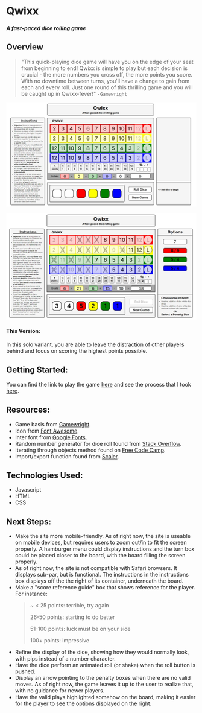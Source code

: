# Qwixx
##### A fast-paced dice rolling game

## Overview
>"This quick-playing dice game will have you on the edge of your seat from beginning to end! Qwixx is simple to play but each decision is crucial - the more numbers you cross off, the more points you score. With no downtime between turns, you'll have a change to gain from each and every roll. Just one round of this thrilling game and you will be caught up in Qwixx-fever!"
> `-Gamewright`

![New Game Screenshot](/img/new-game-screenshot.jpg)

![In Game Screenshot](/img/in-game-screenshot.jpg)

#### This Version:
In this solo variant, you are able to leave the distraction of other players behind and focus on scoring the highest points possible.

## Getting Started:
You can find the link to play the game [here](https://jcogs94.github.io/qwixx/) and see the process that I took [here](/res/Project%20Week%201%20Timeline.pdf).

## Resources:
- Game basis from [Gamewright](https://gamewright.com/product/Qwixx).
- Icon from [Font Awesome](https://fontawesome.com/icons/dice?f=classic&s=solid).
- Inter font from [Google Fonts](https://fonts.google.com/specimen/Inter?query=inter).
- Random number generator for dice roll found from [Stack Overflow](https://stackoverflow.com/questions/1527803/generating-random-whole-numbers-in-javascript-in-a-specific-range).
- Iterating through objects method found on [Free Code Camp](https://www.freecodecamp.org/news/how-to-iterate-over-objects-in-javascript/).
- Import/export function found from [Scaler](https://www.scaler.com/topics/javascript/import-js-file-in-js/).

## Technologies Used:
- Javascript
- HTML
- CSS

## Next Steps:
- Make the site more mobile-friendly. As of right now, the site is useable on mobile devices, but requires users to zoom out/in to fit the screen properly. A hamburger menu could display instructions and the turn box could be placed closer to the board, with the board filling the screen properly.
- As of right now, the site is not compatible with Safari browsers. It displays sub-par, but is functional. The instructions in the instructions box displays off the the right of its container, underneath the board.
- Make a "score reference guide" box that shows reference for the player. For instance:
    > ~ < 25 points: terrible, try again
    >
    > 26-50 points: starting to do better
    >
    > 51-100 points: luck must be on your side
    >
    > 100+ points: impressive
- Refine the display of the dice, showing how they would normally look, with pips instead of a number character.
- Have the dice perform an animated roll (or shake) when the roll button is pushed.
- Display an arrow pointing to the penalty boxes when there are no valid moves. As of right now, the game leaves it up to the user to realize that, with no guidance for newer players.
- Have the valid plays highlighted somehow on the board, making it easier for the player to see the options displayed on the right.
